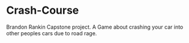 # Crash-Course
Brandon Rankin Capstone project. A Game about crashing your car into other peoples cars due to road rage.
